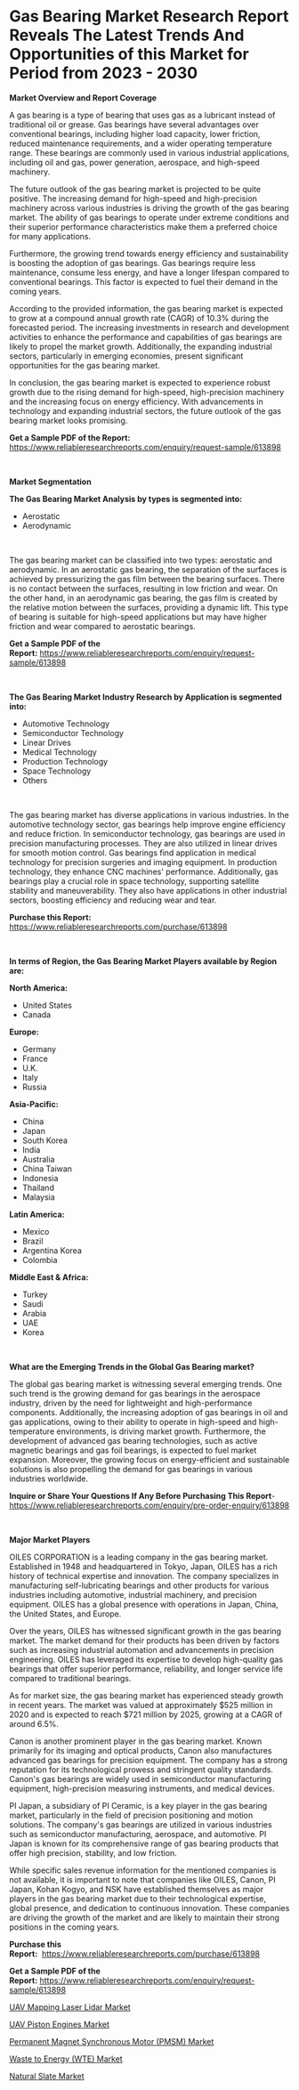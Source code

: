 <p><h1>Gas Bearing Market Research Report Reveals The Latest Trends And Opportunities of this Market for Period from 2023 - 2030</h1></p><p><strong>Market Overview and Report Coverage</strong></p>
<p><p>A gas bearing is a type of bearing that uses gas as a lubricant instead of traditional oil or grease. Gas bearings have several advantages over conventional bearings, including higher load capacity, lower friction, reduced maintenance requirements, and a wider operating temperature range. These bearings are commonly used in various industrial applications, including oil and gas, power generation, aerospace, and high-speed machinery.</p><p>The future outlook of the gas bearing market is projected to be quite positive. The increasing demand for high-speed and high-precision machinery across various industries is driving the growth of the gas bearing market. The ability of gas bearings to operate under extreme conditions and their superior performance characteristics make them a preferred choice for many applications.</p><p>Furthermore, the growing trend towards energy efficiency and sustainability is boosting the adoption of gas bearings. Gas bearings require less maintenance, consume less energy, and have a longer lifespan compared to conventional bearings. This factor is expected to fuel their demand in the coming years.</p><p>According to the provided information, the gas bearing market is expected to grow at a compound annual growth rate (CAGR) of 10.3% during the forecasted period. The increasing investments in research and development activities to enhance the performance and capabilities of gas bearings are likely to propel the market growth. Additionally, the expanding industrial sectors, particularly in emerging economies, present significant opportunities for the gas bearing market.</p><p>In conclusion, the gas bearing market is expected to experience robust growth due to the rising demand for high-speed, high-precision machinery and the increasing focus on energy efficiency. With advancements in technology and expanding industrial sectors, the future outlook of the gas bearing market looks promising.</p></p>
<p><strong>Get a Sample PDF of the Report:</strong> <a href="https://www.reliableresearchreports.com/enquiry/request-sample/613898">https://www.reliableresearchreports.com/enquiry/request-sample/613898</a></p>
<p>&nbsp;</p>
<p><strong>Market Segmentation</strong></p>
<p><strong>The Gas Bearing Market Analysis by types is segmented into:</strong></p>
<p><ul><li>Aerostatic</li><li>Aerodynamic</li></ul></p>
<p>&nbsp;</p>
<p><p>The gas bearing market can be classified into two types: aerostatic and aerodynamic. In an aerostatic gas bearing, the separation of the surfaces is achieved by pressurizing the gas film between the bearing surfaces. There is no contact between the surfaces, resulting in low friction and wear. On the other hand, in an aerodynamic gas bearing, the gas film is created by the relative motion between the surfaces, providing a dynamic lift. This type of bearing is suitable for high-speed applications but may have higher friction and wear compared to aerostatic bearings.</p></p>
<p><strong>Get a Sample PDF of the Report:</strong>&nbsp;<a href="https://www.reliableresearchreports.com/enquiry/request-sample/613898">https://www.reliableresearchreports.com/enquiry/request-sample/613898</a></p>
<p>&nbsp;</p>
<p><strong>The Gas Bearing Market Industry Research by Application is segmented into:</strong></p>
<p><ul><li>Automotive Technology</li><li>Semiconductor Technology</li><li>Linear Drives</li><li>Medical Technology</li><li>Production Technology</li><li>Space Technology</li><li>Others</li></ul></p>
<p>&nbsp;</p>
<p><p>The gas bearing market has diverse applications in various industries. In the automotive technology sector, gas bearings help improve engine efficiency and reduce friction. In semiconductor technology, gas bearings are used in precision manufacturing processes. They are also utilized in linear drives for smooth motion control. Gas bearings find application in medical technology for precision surgeries and imaging equipment. In production technology, they enhance CNC machines' performance. Additionally, gas bearings play a crucial role in space technology, supporting satellite stability and maneuverability. They also have applications in other industrial sectors, boosting efficiency and reducing wear and tear.</p></p>
<p><strong>Purchase this Report:</strong>&nbsp; <a href="https://www.reliableresearchreports.com/purchase/613898">https://www.reliableresearchreports.com/purchase/613898</a></p>
<p>&nbsp;</p>
<p><strong>In terms of Region, the Gas Bearing Market Players available by Region are:</strong></p>
<p>
    <p> <strong> North America: </strong>
        <ul>
            <li>United States</li>
            <li>Canada</li>
        </ul>
        </p> 
    <p> <strong> Europe: </strong>
        <ul>
            <li>Germany</li>
            <li>France</li>
            <li>U.K.</li>
            <li>Italy</li>
            <li>Russia</li>
        </ul>
        </p> 
    <p> <strong> Asia-Pacific: </strong>
        <ul>
            <li>China</li>
            <li>Japan</li>
            <li>South Korea</li>
            <li>India</li>
            <li>Australia</li>
            <li>China Taiwan</li>
            <li>Indonesia</li>
            <li>Thailand</li>
            <li>Malaysia</li>
        </ul>
        </p> 
    <p> <strong> Latin America: </strong>
        <ul>
            <li>Mexico</li>
            <li>Brazil</li>
            <li>Argentina Korea</li>
            <li>Colombia</li>
        </ul>
        </p> 
    <p> <strong> Middle East & Africa: </strong>
        <ul>
            <li>Turkey</li>
            <li>Saudi</li>
            <li>Arabia</li>
            <li>UAE</li>
            <li>Korea</li>
        </ul>
    </p>
    </p>
<p>&nbsp;</p>
<p><strong>What are the Emerging Trends in the Global Gas Bearing market?</strong></p>
<p><p>The global gas bearing market is witnessing several emerging trends. One such trend is the growing demand for gas bearings in the aerospace industry, driven by the need for lightweight and high-performance components. Additionally, the increasing adoption of gas bearings in oil and gas applications, owing to their ability to operate in high-speed and high-temperature environments, is driving market growth. Furthermore, the development of advanced gas bearing technologies, such as active magnetic bearings and gas foil bearings, is expected to fuel market expansion. Moreover, the growing focus on energy-efficient and sustainable solutions is also propelling the demand for gas bearings in various industries worldwide.</p></p>
<p><strong>Inquire or Share Your Questions If Any Before Purchasing This Report</strong>- <a href="https://www.reliableresearchreports.com/enquiry/pre-order-enquiry/613898">https://www.reliableresearchreports.com/enquiry/pre-order-enquiry/613898</a></p>
<p>&nbsp;</p>
<p><strong>Major Market Players</strong></p>
<p><p>OILES CORPORATION is a leading company in the gas bearing market. Established in 1948 and headquartered in Tokyo, Japan, OILES has a rich history of technical expertise and innovation. The company specializes in manufacturing self-lubricating bearings and other products for various industries including automotive, industrial machinery, and precision equipment. OILES has a global presence with operations in Japan, China, the United States, and Europe.</p><p>Over the years, OILES has witnessed significant growth in the gas bearing market. The market demand for their products has been driven by factors such as increasing industrial automation and advancements in precision engineering. OILES has leveraged its expertise to develop high-quality gas bearings that offer superior performance, reliability, and longer service life compared to traditional bearings.</p><p>As for market size, the gas bearing market has experienced steady growth in recent years. The market was valued at approximately $525 million in 2020 and is expected to reach $721 million by 2025, growing at a CAGR of around 6.5%.</p><p>Canon is another prominent player in the gas bearing market. Known primarily for its imaging and optical products, Canon also manufactures advanced gas bearings for precision equipment. The company has a strong reputation for its technological prowess and stringent quality standards. Canon's gas bearings are widely used in semiconductor manufacturing equipment, high-precision measuring instruments, and medical devices.</p><p>PI Japan, a subsidiary of PI Ceramic, is a key player in the gas bearing market, particularly in the field of precision positioning and motion solutions. The company's gas bearings are utilized in various industries such as semiconductor manufacturing, aerospace, and automotive. PI Japan is known for its comprehensive range of gas bearing products that offer high precision, stability, and low friction.</p><p>While specific sales revenue information for the mentioned companies is not available, it is important to note that companies like OILES, Canon, PI Japan, Kohan Kogyo, and NSK have established themselves as major players in the gas bearing market due to their technological expertise, global presence, and dedication to continuous innovation. These companies are driving the growth of the market and are likely to maintain their strong positions in the coming years.</p></p>
<p><strong>Purchase this Report:</strong>&nbsp;&nbsp;<a href="https://www.reliableresearchreports.com/purchase/613898">https://www.reliableresearchreports.com/purchase/613898</a></p>
<p></p>
<p><strong>Get a Sample PDF of the Report:</strong>&nbsp;<a href="https://www.reliableresearchreports.com/enquiry/request-sample/613898">https://www.reliableresearchreports.com/enquiry/request-sample/613898</a></p>
<p><p><a href="https://www.linkedin.com/pulse/uav-mapping-laser-lidar-market-insights/">UAV Mapping Laser Lidar Market</a></p><p><a href="https://www.linkedin.com/pulse/uav-piston-engines-market-research-report-unlocks-analysis-financial/">UAV Piston Engines Market</a></p><p><a href="https://github.com/amae102299/Market-Research-Report-List-1/blob/main/permanent-magnet-synchronous-motor-pmsm-market.md">Permanent Magnet Synchronous Motor (PMSM) Market</a></p><p><a href="https://github.com/sndrkn/Market-Research-Report-List-1/blob/main/waste-to-energy-wte-market.md">Waste to Energy (WTE) Market</a></p><p><a href="https://medium.com/@ivaschinner/natural-slate-market-size-growth-forecast-2023-2030-987eb149719c">Natural Slate Market</a></p></p>